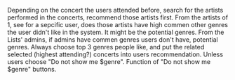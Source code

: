 Depending on the concert the users attended before, search for the artists performed in the concerts, recommend those artists first.
From the artists of 1, see for a sepcific user, does those artists have high commen other genres the user didn't like in the system. It might be the potential genres.
From the Lists' admins, if admins have commen genres users don't have, potential genres.
Always choose top 3 genres people like, and put the related selected (highest attending?) concerts into users recommendation. Unless users choose "Do not show me $genre".
Function of "Do not show me $genre" buttons.
